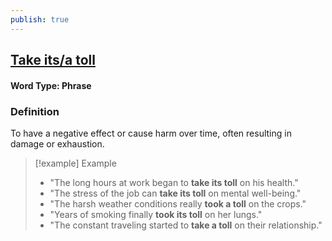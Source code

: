 ```yaml
---
publish: true
---
```


## [Take its/a toll](https://dictionary.cambridge.org/dictionary/english/take-its-a-toll)

#### Word Type: Phrase

### Definition
To have a negative effect or cause harm over time, often resulting in damage or exhaustion.

> [!example] Example
> 
> - "The long hours at work began to **take its toll** on his health."
> - "The stress of the job can **take its toll** on mental well-being."
> - "The harsh weather conditions really **took a toll** on the crops."
> - "Years of smoking finally **took its toll** on her lungs."
> - "The constant traveling started to **take a toll** on their relationship."
